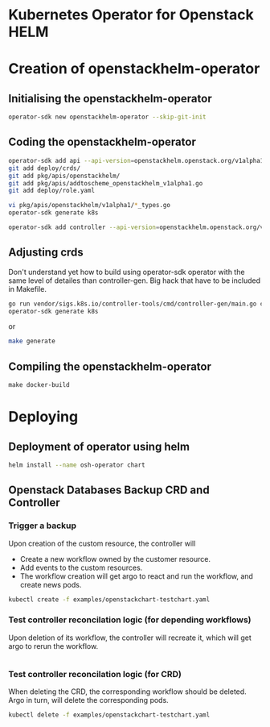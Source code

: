 # Kubernetes Operator for Openstack HELM

# Creation of openstackhelm-operator

## Initialising the openstackhelm-operator

```bash
operator-sdk new openstackhelm-operator --skip-git-init
```

## Coding the openstackhelm-operator

```bash
operator-sdk add api --api-version=openstackhelm.openstack.org/v1alpha1 --kind=OpenstackChart
git add deploy/crds/
git add pkg/apis/openstackhelm/
git add pkg/apis/addtoscheme_openstackhelm_v1alpha1.go
git add deploy/role.yaml
```

```bash
vi pkg/apis/openstackhelm/v1alpha1/*_types.go
operator-sdk generate k8s
```

```bash
operator-sdk add controller --api-version=openstackhelm.openstack.org/v1alpha1 --kind=OpenstackChart
```
## Adjusting crds

Don't understand yet how to build using operator-sdk operator with the same level of detailes than
controller-gen. Big hack that have to be included in Makefile.

```bash
go run vendor/sigs.k8s.io/controller-tools/cmd/controller-gen/main.go crd --output-dir ./chart/templates/
operator-sdk generate k8s
```

or

```bash
make generate
```

## Compiling the openstackhelm-operator

```
make docker-build
```

# Deploying

## Deployment of operator using helm

```bash
helm install --name osh-operator chart 
```

## Openstack Databases Backup CRD and Controller

### Trigger a backup

Upon creation of the custom resource, the controller will
- Create a new workflow owned by the customer resource.
- Add events to the custom resources.
- The workflow creation will get argo to react and run the workflow, and create news pods.


```bash
kubectl create -f examples/openstackchart-testchart.yaml
```

### Test controller reconcilation logic (for depending workflows)

Upon deletion of its workflow, the controller will recreate it,
which will get argo to rerun the workflow.

```bash
```

### Test controller reconcilation logic (for CRD)

When deleting the CRD, the corresponding workflow should be deleted.
Argo in turn, will delete the corresponding pods.

```bash
kubectl delete -f examples/openstackchart-testchart.yaml
```
